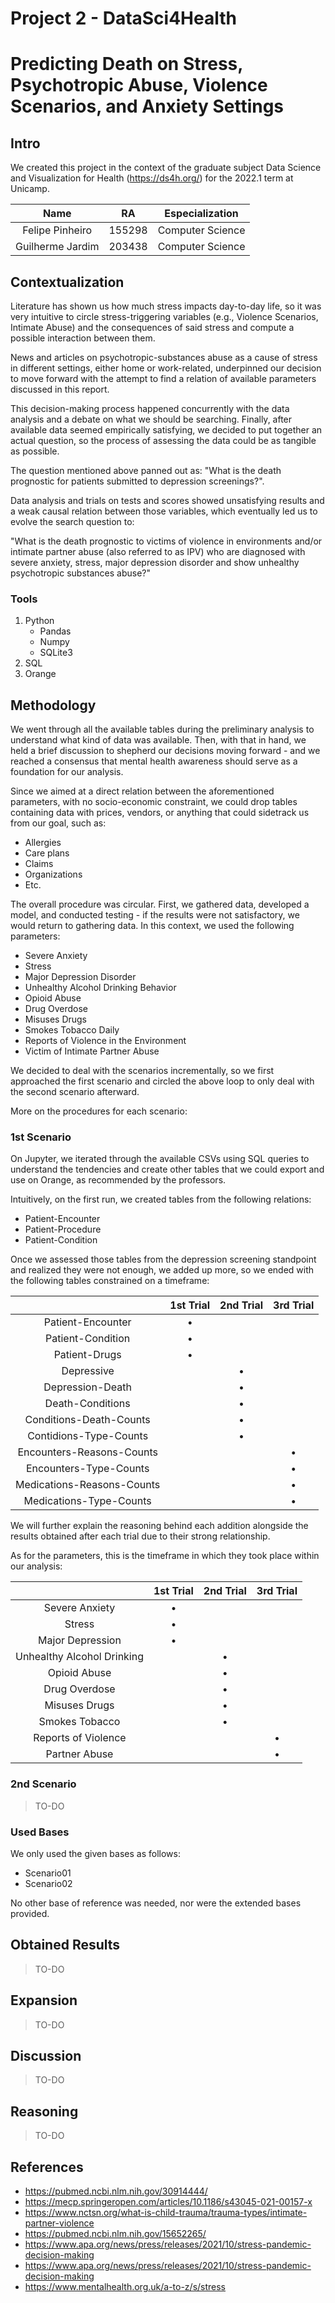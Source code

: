 # Project 2 - DataSci4Health
# Predicting Death on Stress, Psychotropic Abuse, Violence Scenarios, and Anxiety Settings

## Intro
We created this project in the context of the graduate subject Data Science and Visualization for Health (https://ds4h.org/) for the 2022.1 term at Unicamp.

|        Name       |       RA      |  Especialization  |
| :---------------: | ------------- | ----------------- | 
| Felipe Pinheiro   |     155298    | Computer Science  |
| Guilherme Jardim  |     203438    | Computer Science  |

## Contextualization

Literature has shown us how much stress impacts day-to-day life, so it was very intuitive to circle stress-triggering variables (e.g., Violence Scenarios, Intimate Abuse) and the consequences of said stress and compute a possible interaction between them.

News and articles on psychotropic-substances abuse as a cause of stress in different settings, either home or work-related, underpinned our decision to move forward with the attempt to find a relation of available parameters discussed in this report.

This decision-making process happened concurrently with the data analysis and a debate on what we should be searching. Finally, after available data seemed empirically satisfying, we decided to put together an actual question, so the process of assessing the data could be as tangible as possible.

The question mentioned above panned out as: "What is the death prognostic for patients submitted to depression screenings?".

Data analysis and trials on tests and scores showed unsatisfying results and a weak causal relation between those variables, which eventually led us to evolve the search question to:

"What is the death prognostic to victims of violence in environments and/or intimate partner abuse (also referred to as IPV) who are diagnosed with severe anxiety, stress, major depression disorder and show unhealthy psychotropic substances abuse?"

### Tools
1. Python
	- Pandas
	- Numpy
	- SQLite3
2. SQL
3. Orange

## Methodology
We went through all the available tables during the preliminary analysis to understand what kind of data was available. Then, with that in hand, we held a brief discussion to shepherd our decisions moving forward - and we reached a consensus that mental health awareness should serve as a foundation for our analysis.

Since we aimed at a direct relation between the aforementioned parameters, with no socio-economic constraint, we could drop tables containing data with prices, vendors, or anything that could sidetrack us from our goal, such as:
-   Allergies
-   Care plans
-   Claims
-   Organizations
-   Etc.

The overall procedure was circular. First, we gathered data, developed a model, and conducted testing - if the results were not satisfactory, we would return to gathering data.
In this context, we used the following parameters:
-   Severe Anxiety
-   Stress
-   Major Depression Disorder
-  Unhealthy Alcohol Drinking Behavior
-   Opioid Abuse
-   Drug Overdose
-   Misuses Drugs
-   Smokes Tobacco Daily
-   Reports of Violence in the Environment
-   Victim of Intimate Partner Abuse

We decided to deal with the scenarios incrementally, so we first approached the first scenario and circled the above loop to only deal with the second scenario afterward.

More on the procedures for each scenario:

### 1st Scenario
On Jupyter, we iterated through the available CSVs using SQL queries to understand the tendencies and create other tables that we could export and use on Orange, as recommended by the professors.

Intuitively, on the first run, we created tables from the following relations:
-   Patient-Encounter
-   Patient-Procedure
-   Patient-Condition

Once we assessed those tables from the depression screening standpoint and realized they were not enough, we added up more, so we ended with the following tables constrained on a timeframe:

|                            |  1st Trial | 2nd Trial | 3rd Trial | 
| :------------------------: | :--------: | :-------: | :-------: |
| Patient-Encounter          |   •        |           |           |
| Patient-Condition          |      •     |           |           |
| Patient-Drugs              |     •      |           |           |
| Depressive                 |            |    •      |           |
| Depression-Death           |            |    •      |           |
| Death-Conditions           |            |     •     |           |
| Conditions-Death-Counts    |            |     •     |           |
| Contidions-Type-Counts     |            |     •     |           |
| Encounters-Reasons-Counts  |            |           |    •      |
| Encounters-Type-Counts     |            |           |    •      |
| Medications-Reasons-Counts |            |           |    •      |
| Medications-Type-Counts    |            |           |    •      |

We will further explain the reasoning behind each addition alongside the results obtained after each trial due to their strong relationship.

As for the parameters, this is the timeframe in which they took place within our analysis:

|                            | 1st Trial | 2nd Trial | 3rd Trial | 
| :------------------------: | :-------: | :-------: | :-------: |
| Severe Anxiety             |      •    |           |           |
| Stress                     |      •    |           |           |
| Major Depression           |      •    |           |           |
| Unhealthy Alcohol Drinking |           |     •     |           |
| Opioid Abuse               |           |     •     |           |
| Drug Overdose              |           |     •     |           |
| Misuses Drugs              |           |     •     |           |
| Smokes Tobacco             |           |     •     |           |
| Reports of Violence        |           |           |     •     |
| Partner Abuse              |           |           |     •     |

### 2nd Scenario
> TO-DO

### Used Bases
We only used the given bases as follows:

-   Scenario01
-   Scenario02

No other base of reference was needed, nor were the extended bases provided.

## Obtained Results
> TO-DO

## Expansion
> TO-DO

## Discussion
> TO-DO

## Reasoning
> TO-DO

## References
- https://pubmed.ncbi.nlm.nih.gov/30914444/
- https://mecp.springeropen.com/articles/10.1186/s43045-021-00157-x
- https://www.nctsn.org/what-is-child-trauma/trauma-types/intimate-partner-violence
- https://pubmed.ncbi.nlm.nih.gov/15652265/
- https://www.apa.org/news/press/releases/2021/10/stress-pandemic-decision-making
- https://www.apa.org/news/press/releases/2021/10/stress-pandemic-decision-making
- https://www.mentalhealth.org.uk/a-to-z/s/stress
